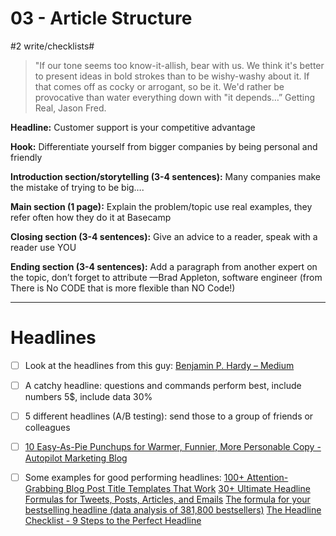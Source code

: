 # 03 - Article Structure
#2 write/checklists#


> "If our tone seems too know-it-allish, bear with us. We think it's better to present ideas in bold strokes than to be wishy-washy about it. If that comes off as cocky or arrogant, so be it. We'd rather be provocative than water everything down with "it depends…” Getting Real, Jason Fred.  

**Headline:** Customer support is your competitive advantage

**Hook:** Differentiate yourself from bigger companies by being personal and friendly

**Introduction section/storytelling (3-4 sentences):** Many companies make the mistake of trying to be big….

**Main section (1 page):** Explain the problem/topic use real examples, they refer often how they do it at Basecamp

**Closing section (3-4 sentences):** Give an advice to a reader, speak with a reader use YOU

**Ending section (3-4 sentences):** Add a paragraph from another expert on the topic, don’t forget to attribute —Brad Appleton, software engineer (from There is No CODE that is more flexible than NO Code!)

- - - -

# Headlines
- [ ] Look at the headlines from this guy: [Benjamin P. Hardy – Medium](https://medium.com/@benjaminhardy)
- [ ] A catchy headline: questions and commands perform best, include numbers 5$, include data 30%
- [ ] 5 different headlines (A/B testing): send those to a group of friends or colleagues
- [ ] [10 Easy-As-Pie Punchups for Warmer, Funnier, More Personable Copy - Autopilot Marketing Blog](http://blog.autopilothq.com/warmer-funnier-personable-copy/)
- [ ] Some examples for good performing headlines:
[100+ Attention-Grabbing Blog Post Title Templates That Work](http://www.twelveskip.com/guide/blogging/1247/blog-post-title-templates-that-work)
[30+ Ultimate Headline Formulas for Tweets, Posts, Articles, and Emails](https://stories.buffer.com/30-ultimate-headline-formulas-for-tweets-posts-articles-and-emails-2a00fd69f680#.n5r2eg9zf)
[The formula for your bestselling headline (data analysis of 381,800 bestsellers)](https://inbound.org/discuss/the-formula-for-your-bestselling-headline-data-analysis-of-381800-bestsellers)
[The Headline Checklist - 9 Steps to the Perfect Headline](http://blog.tryadhawk.stfi.re/content-marketing/headline-checklist/?sf=apakwoy#aa)

